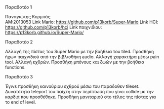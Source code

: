 Παραδοτέο 1

Παναγιώτης Κορμπάς  
ΑΜ:2013053
Link Mario: https://github.com/p13korb/Super-Mario
Link HCI: https://github.com/p13korb/hci
Link παιχνιδιου: https://p13korb.github.io/Super-Mario/

Παραδοτέο 2

Αλλαγή της πίστας του Super Mario με την βοήθεια του tiled.
Προσθήκη ήχων παιχνιδιού από την βιβλιοθήκη audio.
Αλλαγή χαρακτήρα μέσω pain tool.
Αλλαγή εχθρών.
Προσθήκη μπόνους και ζωών με την βοήθεια functions.

Παραδοτέο 3

Έγινε προσθήκη καινούριου εχθρού μέσω του παραδοθεν tileset.
Δυνατότητα teleport του παίχτη στην περίπτωση που γίνει collide με την καρδιά που προσθέθηκε.
Προσθήκη μανιταριού στο τέλος της πίστας για το end of level.
